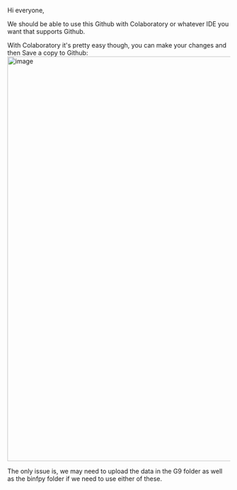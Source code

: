 
Hi everyone, 

We should be able to use this Github with Colaboratory or whatever IDE you want that supports Github. 

With Colaboratory it's pretty easy though, you can make your changes and then Save a copy to Github: 
<img width="913" alt="image" src="https://user-images.githubusercontent.com/82735611/189568688-c5cf8255-5b92-4b9b-b247-a31d01a05f79.png">

The only issue is, we may need to upload the data in the G9 folder as well as the binfpy folder if we need to use either of these. 







